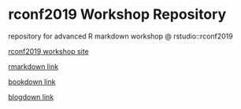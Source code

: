 # rconf2019 Workshop Repository

repository for advanced R markdown workshop @ rstudio::rconf2019

[rconf2019 workshop site](https://arm.rbind.io/)

[rmarkdown link](https://bookdown.org/yihui/rmarkdown/)

[bookdown link](https://bookdown.org/yihui/bookdown/)

[blogdown link](https://bookdown.org/yihui/blogdown/)
